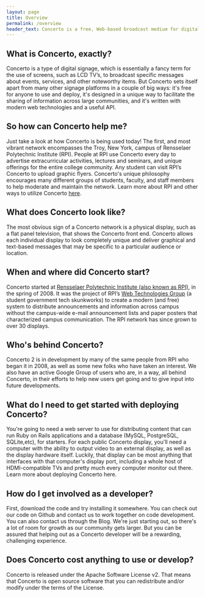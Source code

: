 ```yaml
---
layout: page
title: Overview
permalink: /overview
header_text: Concerto is a free, Web-based broadcast medium for digital announcements that _just works_.
---
```


## What is Concerto, exactly?

Concerto is a type of digital signage, which is essentially a fancy term for the use of screens, such as LCD TV’s, to broadcast specific messages about events, services, and other noteworthy items. But Concerto sets itself apart from many other signage platforms in a couple of big ways: it's free for anyone to use and deploy, it's designed in a unique way to facilitate the sharing of information across large communities, and it's written with modern web technologies and a useful API.

## So how can Concerto help me?

Just take a look at how Concerto is being used today! The first, and most vibrant network encompasses the Troy, New York, campus of Rensselaer Polytechnic Institute (RPI). People at RPI use Concerto every day to advertise extracurricular activities, lectures and seminars, and unique offerings for the entire college community. Any student can visit RPI’s Concerto to upload graphic flyers. Concerto's unique philosophy encourages many different groups of students, faculty, and staff members to help moderate and maintain the network. Learn more about RPI and other ways to utilize Concerto [here](http://concerto-signage.org/deploy).

## What does Concerto look like?

The most obvious sign of a Concerto network is a physical display, such as a flat panel television, that shows the Concerto front end. Concerto allows each individual display to look completely unique and deliver graphical and text-based messages that may be specific to a particular audience or location.

## When and where did Concerto start?

Concerto started at [Rensselaer Polytechnic Institute (also known as RPI),](http://rpi.edu) in the spring of 2008\. It was the project of RPI’s [Web Technologies Group](http://webtech.union.rpi.edu) (a student government tech skunkworks) to create a modern (and free) system to distribute announcements and information across campus without the campus-wide e-mail announcement lists and paper posters that characterized campus communication. The RPI network has since grown to over 30 displays.

## Who's behind Concerto?

Concerto 2 is in development by many of the same people from RPI who began it in 2008, as well as some new folks who have taken an interest. We also have an active Google Group of users who are, in a way, all behind Concerto, in their efforts to help new users get going and to give input into future developments.

## What do I need to get started with deploying Concerto?

You're going to need a web server to use for distributing content that can run Ruby on Rails applications and a database (MySQL, PostgreSQL, SQLite,etc), for starters. For each public Concerto display, you'll need a computer with the ability to output video to an external display, as well as the display hardware itself. Luckily, that display can be most anything that interfaces with that computer's display port, including a whole host of HDMI-compatible TVs and pretty much every computer monitor out there. Learn more about deploying Concerto here.

## How do I get involved as a developer?

First, download the code and try installing it somewhere. You can check out our code on Github and contact us to work together on code development. You can also contact us through the Blog. We're just starting out, so there's a lot of room for growth as our community gets larger. But you can be assured that helping out as a Concerto developer will be a rewarding, challenging experience.

## Does Concerto cost anything to use or develop?

Concerto is released under the Apache Software License v2. That means that Concerto is open source software that you can redistribute and/or modify under the terms of the License.